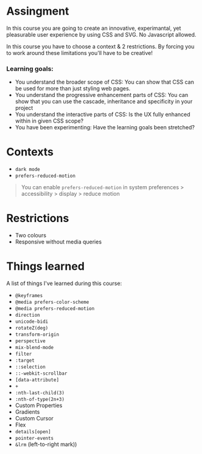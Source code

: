 # Assingment

In this course you are going to create an innovative, experimantal, yet pleasurable user experience by using CSS and SVG. No Javascript allowed.

In this course you have to choose a context & 2 restrictions. By forcing you to work around these limitations you'll have to be creative!

### Learning goals:

- You understand the broader scope of CSS: You can show that CSS can be used for more than just styling web pages.
- You understand the progressive enhancement parts of CSS: You can show that you can use the cascade, inheritance and specificity in your project
- You understand the interactive parts of CSS: Is the UX fully enhanced within in given CSS scope?
- You have been experimenting: Have the learning goals been stretched?

# Contexts

- `dark mode`
- `prefers-reduced-motion`

>You can enable `prefers-reduced-motion` in system preferences > accessibility > display > reduce motion

# Restrictions

- Two colours
- Responsive without media queries

# Things learned

A list of things I've learned during this course:

- `@keyframes` 
- `@media prefers-color-scheme`
- `@media prefers-reduced-motion`
- `direction` 
- `unicode-bidi` 
- `rotateZ(deg)`
- `transform-origin`
- `perspective`
- `mix-blend-mode`
- `filter`
- `:target` 
- `::selection` 
- `::-webkit-scrollbar` 
- `[data-attribute]` 
- `+` 
- `:nth-last-child(3)`
- `:nth-of-type(2n+3)`
- Custom Properties
- Gradients
- Custom Cursor
- Flex
- `details[open]`
- `pointer-events`
- `&lrm` (left-to-right mark)) 


